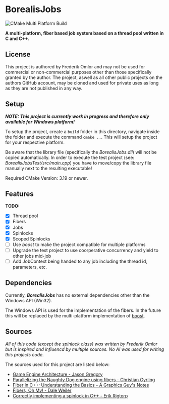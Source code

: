 # BorealisJobs
![CMake Multi Platform Build](https://github.com/FreddyOm/BorealisJobs/actions/workflows/cmake-multi-platform.yml/badge.svg)

**A multi-platform, fiber based job system based on a thread pool written in C and C++.**

## License
This project is authored by Frederik Omlor and may not be used for commercial or non-commercial purposes other than those specifically granted by the author.
The project, aswell as all other public projects on the authors GitHub account, may be cloned and used for private uses as long as they are not published in any way.

## Setup

***NOTE: This project is currently work in progress and therefore only available for Windows platform!***

To setup the project, create a ```build``` folder in this directory, navigate inside the folder and execute the command ```cmake ..```. This will setup the project for your respective platform.

Be aware that the library file (specifically the *BorealisJobs.dll*) will not be copied automatically. In order to execute the test project (see: *BorealisJobsTest/src/main.cpp*) you have to move/copy the library file manually next to the resulting executable!

Required CMake Version: 3.19 or newer. 

## Features

**TODO:** 
- [x] Thread pool
- [x] Fibers
- [x] Jobs
- [x] Spinlocks
- [x] Scoped Spinlocks
- [ ] Use *boost* to make the project compatible for multiple platforms
- [ ] Upgrade the test project to use coorperative concurrency and yield to other jobs mid-job
- [ ] Add JobContext being handed to any job including the thread id, parameters, etc.
 
## Dependencies

Currently, ***BorealisJobs*** has no external dependencies other than the Windows API (Win32). 

The Windows API is used for the implementation of the fibers. In the future this will be replaced by the multi-platform implementation of [boost](https://www.boost.org).

## Sources
*All of this code (except the spinlock class) was written by Frederik Omlor but is inspired and influencd by multiple sources. No AI was used for writing this projects code.*

The sources used for this project are listed below:

- [Game Engine Architecture - Jason Gregory](https://gameenginebook.com/)
- [Parallelizing the Naughty Dog engine using fibers - Christian Gyrling](https://www.youtube.com/watch?v=HIVBhKj7gQU)
- [Fiber in C++: Understanding the Basics - A Graphics Guy's Notes](https://agraphicsguynotes.com/posts/fiber_in_cpp_understanding_the_basics/)
- [Fibers, Oh My! - Dale Weiler](https://graphitemaster.github.io/fibers/)
- [Correctly implementing a spinlock in C++ - Erik Rigtorp](https://rigtorp.se/spinlock/)
